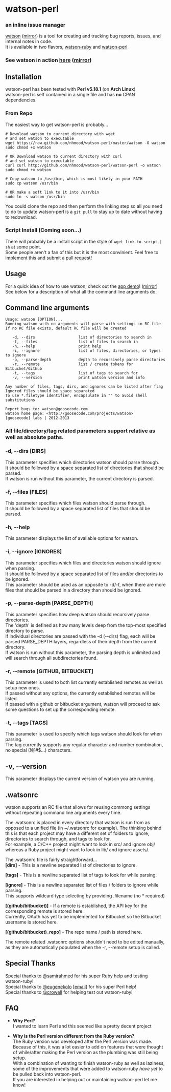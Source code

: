 # watson-perl  
### an inline issue manager
[watson](http://goosecode.com/watson) ([mirror](http://nhmood.github.io/watson-perl)) is a tool for creating and tracking bug reports, issues, and internal notes in code.    
It is avaliable in two flavors, [watson-ruby](http://github.com/nhmood/watson-ruby) and [watson-perl](http://github.com/watson-perl)

### See watson in action [here](http://goosecode.com/watson) ([mirror](http://nhmood.github.io/watson-perl))

## Installation
watson-perl has been tested with **Perl v5.18.1** (on **Arch Linux**)  
watson-perl is self contained in a single file and has **no** CPAN dependencies.  

### From Repo  
The easiest way to get watson-perl is probably...
```
# Download watson to current directory with wget
# and set watson to executable
wget https://raw.github.com/nhmood/watson-perl/master/watson -O watson
sudo chmod +x watson 

# OR Download watson to current directory with curl
# and set watson to executable
curl curl http://github.com/nhmood/watson-perl/watson-perl -o watson
sudo chmod +x watson 

# Copy watson to /usr/bin, which is most likely in your PATH
sudo cp watson /usr/bin

# OR make a soft link to it into /usr/bin
sudo ln -s watson /usr/bin

```
You could clone the repo and then perform the linking step so all you need to do to update watson-perl is a ```git pull``` to stay up to date without having to redownload.  


### Script Install (Coming soon...)  
There will probably be a install script in the style of ``` wget link-to-script | sh ``` at some point.  
Some people aren't a fan of this but it is the most convinient. Feel free to implement this and submit a pull request!


## Usage
For a quick idea of how to use watson, check out the [app demo](http://goosecode.com/watson)! ([mirror](http://nhmood.github.io/watson-perl))   
See below for a description of what all the command line arguments do.

## Command line arguments
```
Usage: watson [OPTION]...
Running watson with no arguments will parse with settings in RC file
If no RC file exists, default RC file will be created

   -d, --dirs                   list of directories to search in
   -f, --files                  list of files to search in
   -h, --help                   print help
   -i, --ignore                 list of files, directories, or types to ignore
   -p, --parse-depth            depth to recursively parse directories
   -r, --remote                 list / create tokens for Bitbucket/Github
   -t, --tags                   list of tags to search for
   -v, --version                print watson version and info

Any number of files, tags, dirs, and ignores can be listed after flag
Ignored files should be space separated
To use *.filetype identifier, encapsulate in "" to avoid shell substitutions

Report bugs to: watson@goosecode.com
watson home page: <http://goosecode.com/projects/watson>
[goosecode] labs | 2012-2013

```
### All file/directory/tag related parameters support relative as well as absolute paths.   


### -d, --dirs [DIRS]  
This parameter specifies which directories watson should parse through.  
It should be followed by a space separated list of directories that should be parsed.  
If watson is run without this parameter, the current directory is parsed.  


### -f, --files [FILES]
This parameter specifies which files watson should parse through.  
It should be followed by a space separated list of files that should be parsed.  


### -h, --help
This parameter displays the list of avaliable options for watson.


### -i, --ignore [IGNORES]
This parameter specifies which files and directories watson should ignore when parsing.  
It should be followed by a space separated list of files and/or directories to be ignored.  
This parameter should be used as an opposite to -d/-f, when there are more files that should be parsed in a directory than should be ignored.


### -p, --parse-depth [PARSE_DEPTH]
This parameter specifies how deep watson should recursively parse directories.  
The 'depth' is defined as how many levels deep from the top-most specified directory to parse.  
If individual directories are passed with the -d (--dirs) flag, each will be parsed PARSE_DEPTH layers, regardless of their depth from the current directory.  
If watson is run without this parameter, the parsing depth is unlimited and will search through all subdirectories found.


### -r, --remote [GITHUB, BITBUCKET]
This parameter is used to both list currently established remotes as well as setup new ones.  
If passed without any options, the currently established remotes will be listed.  
If passed with a github or bitbucket argument, watson will proceed to ask some questions to set up the corresponding remote.  


### -t, --tags [TAGS]
This parameter is used to specify which tags watson should look for when parsing.  
The tag currently supports any regular character and number combination, no special (!@#$...) characters.  


## -v, --version
This parameter displays the current version of watson you are running.


## .watsonrc
watson supports an RC file that allows for reusing commong settings without repeating command line arguments every time.  

The .watsonrc is placed in every directory that watson is run from as opposed to a unified file (in ~/.watsonrc for example). The thinking behind this is that each project may have a different set of folders to ignore, directories to search through, and tags to look for.  
For example, a C/C++ project might want to look in src/ and ignore obj/ whereas a Ruby project might want to look in lib/ and ignore assets/.  

The .watsonrc file is fairly straightforward...  
**[dirs]** - This is a newline separated list of directories to ignore.

**[tags]** - This is a newline separated list of tags to look for while parsing.

**[ignore]** - This is a newline separated list of files / folders to ignore while parsing.  
This supports wildcard type selecting by providing .filename (no * required)

**[(github/bitbucket)]** - If a remote is established, the API key for the corresponding remote is stored here.  
Currently, OAuth has yet to be implemented for Bitbucket so the Bitbucket username is stored here.

**[(github/bitbucket)_repo]** - The repo name / path is stored here.  

The remote related .watsonrc options shouldn't need to be edited manually, as they are automatically populated when the -r, --remote setup is called.

## Special Thanks
Special thanks to [@samirahmed](http://twitter.com/samirahmed) for his super Ruby help and testing watson-ruby!  
Special thanks to [@eugenekolo](http://twitter.com/eugenekolo) [[email](eugenek@bu.edu)] for his super Perl help!  
Special thanks to [@crowell](http://github.com/crowell) for helping test out watson-ruby!

## FAQ
- **Why Perl?**  
	I wanted to learn Perl and this seemed like a pretty decent project 

- **Why is the Perl version different from the Ruby version?**  
	The Ruby version was developed after the Perl version was made. Because of this, it was a lot easier to add on features that were thought of while/after making the Perl version as the plumbing was still being setup.  
	With a combination of wanting to finish watson-ruby as well as laziness, some of the improvements that were added to watson-ruby *have yet* to be pulled back into watson-perl.  
	If you are interested in helping out or maintaining watson-perl let me know!
